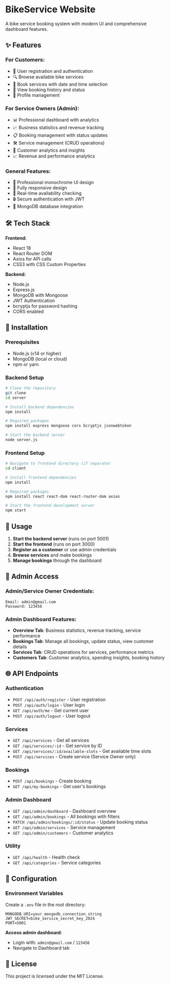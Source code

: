 
# BikeService Website

A bike service booking system with modern UI and comprehensive dashboard features. 

## ✨ Features

### For Customers:
- 🔐 User registration and authentication
- 🔍 Browse available bike services
- 📅 Book services with date and time selection
- 📱 View booking history and status
- 👤 Profile management

### For Service Owners (Admin):
- 📊 Professional dashboard with analytics
- 📈 Business statistics and revenue tracking
- 📋 Booking management with status updates
- 🛠️ Service management (CRUD operations)
- 👥 Customer analytics and insights
- 📈 Revenue and performance analytics

### General Features:
- 🎨 Professional monochrome UI design
- 📱 Fully responsive design
- 🚀 Real-time availability checking
- 🔒 Secure authentication with JWT
- 💾 MongoDB database integration

## 🛠️ Tech Stack

**Frontend:**
- React 18
- React Router DOM
- Axios for API calls
- CSS3 with CSS Custom Properties

**Backend:**
- Node.js
- Express.js
- MongoDB with Mongoose
- JWT Authentication
- bcryptjs for password hashing
- CORS enabled

## 🚀 Installation

### Prerequisites
- Node.js (v14 or higher)
- MongoDB (local or cloud)
- npm or yarn

### Backend Setup
```bash
# Clone the repository
git clone 
cd server

# Install backend dependencies
npm install

# Required packages
npm install express mongoose cors bcryptjs jsonwebtoken

# Start the backend server
node server.js
```

### Frontend Setup
```bash
# Navigate to frontend directory (if separate)
cd client

# Install frontend dependencies
npm install

# Required packages
npm install react react-dom react-router-dom axios

# Start the frontend development server
npm start
```

## 📖 Usage

1. **Start the backend server** (runs on port 5001)
2. **Start the frontend** (runs on port 3000)
3. **Register as a customer** or use admin credentials
4. **Browse services** and make bookings
5. **Manage bookings** through the dashboard

## 🔑 Admin Access

### Admin/Service Owner Credentials:
```
Email: admin@gmail.com
Password: 123456
```

### Admin Dashboard Features:
- **Overview Tab**: Business statistics, revenue tracking, service performance
- **Bookings Tab**: Manage all bookings, update status, view customer details
- **Services Tab**: CRUD operations for services, performance metrics
- **Customers Tab**: Customer analytics, spending insights, booking history

## 🌐 API Endpoints

### Authentication
- `POST /api/auth/register` - User registration
- `POST /api/auth/login` - User login
- `GET /api/auth/me` - Get current user
- `POST /api/auth/logout` - User logout

### Services
- `GET /api/services` - Get all services
- `GET /api/services/:id` - Get service by ID
- `GET /api/services/:id/available-slots` - Get available time slots
- `POST /api/services` - Create service (Service Owner only)

### Bookings
- `POST /api/bookings` - Create booking
- `GET /api/my-bookings` - Get user's bookings

### Admin Dashboard
- `GET /api/admin/dashboard` - Dashboard overview
- `GET /api/admin/bookings` - All bookings with filters
- `PATCH /api/admin/bookings/:id/status` - Update booking status
- `GET /api/admin/services` - Service management
- `GET /api/admin/customers` - Customer analytics

### Utility
- `GET /api/health` - Health check
- `GET /api/categories` - Service categories

## 🔧 Configuration

### Environment Variables
Create a `.env` file in the root directory:

```env
MONGODB_URI=your_mongodb_connection_string
JWT_SECRET=bike_service_secret_key_2024
PORT=5001
```

**Access admin dashboard**:
   - Login with: `admin@gmail.com` / `123456`
   - Navigate to Dashboard tab


## 📄 License

This project is licensed under the MIT License.
